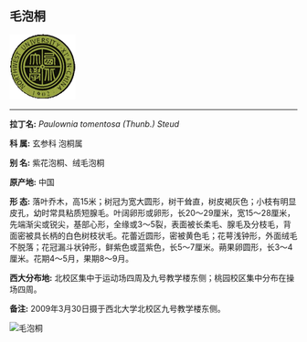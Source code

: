 ## 毛泡桐

![西北大学校园网络植物志](JPG/nwu.gif)

---

**拉丁名:**  _Paulownia tomentosa (Thunb.) Steud_

**科 属:** 玄参科 泡桐属

**别 名:** 紫花泡桐、绒毛泡桐

**原产地:** 中国

**形  态:** 落叶乔木，高15米；树冠为宽大圆形，树干耸直，树皮褐灰色；小枝有明显皮孔，幼时常具粘质短腺毛。叶阔卵形或卵形，长20～29厘米，宽15～28厘米，先端渐尖或锐尖，基部心形，全缘或3～5裂，表面被长柔毛、腺毛及分枝毛，背面密被具长柄的白色树枝状毛。花蕾近圆形，密被黄色毛；花萼浅钟形，外面绒毛不脱落；花冠漏斗状钟形，鲜紫色或蓝紫色，长5～7厘米。蒴果卵圆形，长3～4厘米。花期4～5月，果期8～9月。

**西大分布地:** 北校区集中于运动场四周及九号教学楼东侧；桃园校区集中分布在操场四周。

**备注:** 2009年3月30日摄于西北大学北校区九号教学楼东侧。

![毛泡桐]() 


